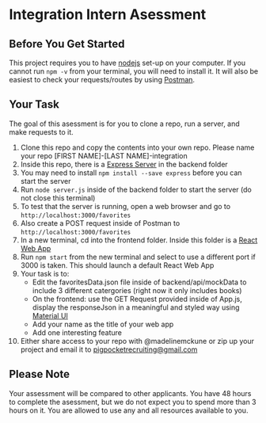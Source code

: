 # Integration Intern Asessment

## Before You Get Started

This project requires you to have [nodejs](https://nodejs.org/en/) set-up on your computer. If you cannot run `npm -v` from your terminal, you will need to install it. It will also be easiest to check your requests/routes by using [Postman](https://www.postman.com/downloads/). 

## Your Task

The goal of this asessment is for you to clone a repo, run a server, and make requests to it.

1. Clone this repo and copy the contents into your own repo. Please name your repo [FIRST NAME]-[LAST NAME]-integration
2. Inside this repo, there is a [Express Server](https://expressjs.com/) in the backend folder
3. You may need to install `npm install --save express` before you can start the server
4. Run `node server.js` inside of the backend folder to start the server (do not close this terminal)
5. To test that the server is running, open a web browser and go to `http://localhost:3000/favorites`
6. Also create a POST request inside of Postman to `http://localhost:3000/favorites`
7. In a new terminal, cd into the frontend folder. Inside this folder is a [React Web App](https://reactjs.org/)
8. Run `npm start` from the new terminal and select to use a different port if 3000 is taken. This should launch a default React Web App
9. Your task is to: 
    - Edit the favoritesData.json file inside of backend/api/mockData to include 3 different catergories (right now it only includes books)
    - On the frontend: use the GET Request provided inside of App.js, display the responseJson in a meaningful and styled way using [Material UI](https://material-ui.com/)
    - Add your name as the title of your web app
    - Add one interesting feature
10. Either share access to your repo with @madelinemckune or zip up your project and email it to pigpocketrecruiting@gmail.com

## Please Note

Your assessment will be compared to other applicants. You have 48 hours to complete the asessment, but we do not expect you to spend more than 3 hours on it. You are allowed to use any and all resources available to you.
